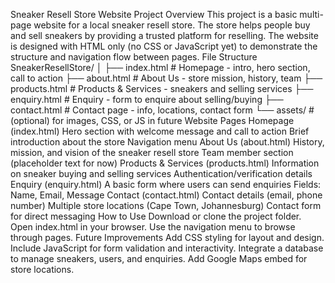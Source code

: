 Sneaker Resell Store Website
Project Overview
This project is a basic multi-page website for a local sneaker resell store. The store helps people buy and sell sneakers by providing a trusted platform for reselling.
The website is designed with HTML only (no CSS or JavaScript yet) to demonstrate the structure and navigation flow between pages.
File Structure
SneakerResellStore/
│
├── index.html       # Homepage - intro, hero section, call to action
├── about.html       # About Us - store mission, history, team
├── products.html    # Products & Services - sneakers and selling services
├── enquiry.html     # Enquiry - form to enquire about selling/buying
├── contact.html     # Contact page - info, locations, contact form
└── assets/          # (optional) for images, CSS, or JS in future
Website Pages
Homepage (index.html)
Hero section with welcome message and call to action
Brief introduction about the store
Navigation menu
About Us (about.html)
History, mission, and vision of the sneaker resell store
Team member section (placeholder text for now)
Products & Services (products.html)
Information on sneaker buying and selling services
Authentication/verification details
Enquiry (enquiry.html)
A basic form where users can send enquiries
Fields: Name, Email, Message
Contact (contact.html)
Contact details (email, phone number)
Multiple store locations (Cape Town, Johannesburg)
Contact form for direct messaging
How to Use
Download or clone the project folder.
Open index.html in your browser.
Use the navigation menu to browse through pages.
Future Improvements
Add CSS styling for layout and design.
Include JavaScript for form validation and interactivity.
Integrate a database to manage sneakers, users, and enquiries.
Add Google Maps embed for store locations.
